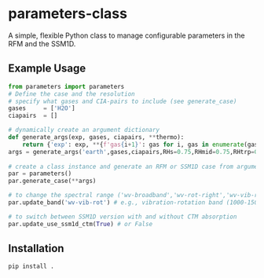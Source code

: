 # parameters-class
A simple, flexible Python class to manage configurable parameters in the RFM and the SSM1D.


## Example Usage
```python
from parameters import parameters
# Define the case and the resolution
# specify what gases and CIA-pairs to include (see generate_case)
gases     = ['H2O']
ciapairs  = []

# dynamically create an argument dictionary
def generate_args(exp, gases, ciapairs, **thermo):
    return {'exp': exp, **{f'gas{i+1}': gas for i, gas in enumerate(gases)}, 'valid_ciapairs': ciapairs, **thermo}
args = generate_args('earth',gases,ciapairs,RHs=0.75,RHmid=0.75,RHtrp=0.75,uniform=1,Ts=300,Tmid=250,Ttrp=200)
        
# create a class instance and generate an RFM or SSM1D case from argument dictionary
par = parameters()
par.generate_case(**args)

# to change the spectral range ('wv-broadband','wv-rot-right','wv-vib-rot')
par.update_band('wv-vib-rot') # e.g., vibration-rotation band (1000-1500)

# to switch between SSM1D version with and without CTM absorption
par.update_use_ssm1d_ctm(True) # or False
```

## Installation
```bash
pip install .
```
